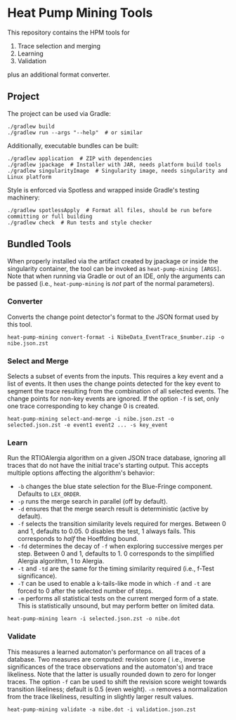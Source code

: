 <!--
  SPDX-FileCopyrightText: 2025-2025 The Heat Pump Mining Authors, see AUTHORS.md

  SPDX-License-Identifier: CC-BY-4.0
  -->

# Heat Pump Mining Tools

This repository contains the HPM tools for

1. Trace selection and merging
2. Learning
3. Validation

plus an additional format converter.

## Project

The project can be used via Gradle:

```shell
./gradlew build
./gradlew run --args "--help"  # or similar
```

Additionally, executable bundles can be built:

```shell
./gradlew application  # ZIP with dependencies
./gradlew jpackage  # Installer with JAR, needs platform build tools
./gradlew singularityImage  # Singularity image, needs singularity and Linux platform
```

Style is enforced via Spotless and wrapped inside Gradle's testing machinery:

```shell
./gradlew spotlessApply  # Format all files, should be run before committing or full building
./gradlew check  # Run tests and style checker
```

## Bundled Tools

When properly installed via the artifact created by jpackage or inside the singularity container,
the tool can be invoked as `heat-pump-mining [ARGS]`. Note that when running via Gradle or out of an
IDE, only the arguments can be passed (i.e., `heat-pump-mining` is _not_ part of the normal
parameters).

### Converter

Converts the change point detector's format to the JSON format used by this tool.

```shell
heat-pump-mining convert-format -i NibeData_EventTrace_$number.zip -o nibe.json.zst
```

### Select and Merge

Selects a subset of events from the inputs. This requires a key event and a list of events. It then
uses the change points detected for the key event to segment the trace resulting from the
combination of all selected events. The change points for non-key events are ignored. If the option
`-f` is set, only one trace corresponding to key change 0 is created.

```shell
heat-pump-mining select-and-merge -i nibe.json.zst -o selected.json.zst -e event1 event2 ... -s key_event
```

### Learn

Run the RTIOAlergia algorithm on a given JSON trace database, ignoring all traces that do not have
the initial trace's starting output. This accepts multiple options affecting the algorithm's
behavior:

- `-b` changes the blue state selection for the Blue-Fringe component. Defaults to `LEX_ORDER`.
- `-p` runs the merge search in parallel (off by default).
- `-d` ensures that the merge search result is deterministic (active by default).
- `-f` selects the transition similarity levels required for merges. Between 0 and 1, defaults to
  0.05. 0 disables the test, 1 always fails. This corresponds to _half_ the Hoeffding bound.
- `-fd` determines the decay of `-f` when exploring successive merges per step. Between 0 and 1,
  defaults to 1. 0 corresponds to the simplified Alergia algorithm, 1 to Alergia.
- `-t` and `-td` are the same for the timing similarity required (i.e., f-Test significance).
- `-T` can be used to enable a k-tails-like mode in which `-f` and `-t` are forced to 0 after the
  selected number of steps.
- `-m` performs all statistical tests on the current merged form of a state. This is statistically
  unsound, but may perform better on limited data.

```shell
heat-pump-mining learn -i selected.json.zst -o nibe.dot
```

### Validate

This measures a learned automaton's performance on all traces of a database. Two measures are
computed: revision score ( i.e., inverse significances of the trace observations and the
automaton's) and trace likeliness. Note that the latter is usually rounded down to zero for longer
traces. The option `-f` can be used to shift the revision score weight towards transition
likeliness; default is 0.5 (even weight). `-n` removes a normalization from the trace likeliness,
resulting in slightly larger result values.

```shell
heat-pump-mining validate -a nibe.dot -i validation.json.zst
```
